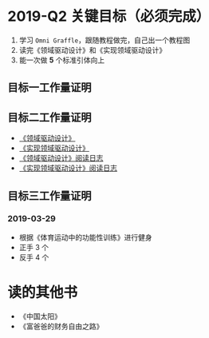 # 2019-Q2 关键目标（必须完成）

1. 学习 `Omni Graffle`，跟随教程做完，自己出一个教程图
2. 读完《领域驱动设计》和《实现领域驱动设计》
3. 能一次做 **5** 个标准引体向上

## 目标一工作量证明

## 目标二工作量证明

* [《领域驱动设计》](../book_review/领域驱动设计.md)
* [《实现领域驱动设计》](./实现领域驱动设计.md)
* [《领域驱动设计》阅读日志](../reading_record/《领域驱动设计》阅读日志.md)
* [《实现领域驱动设计》阅读日志](../reading_record/《实现领域驱动设计》阅读日志.md)

## 目标三工作量证明

### 2019-03-29

* 根据《体育运动中的功能性训练》进行健身
* 正手 3 个
* 反手 4 个

# 读的其他书

* 《中国太阳》
* 《富爸爸的财务自由之路》

